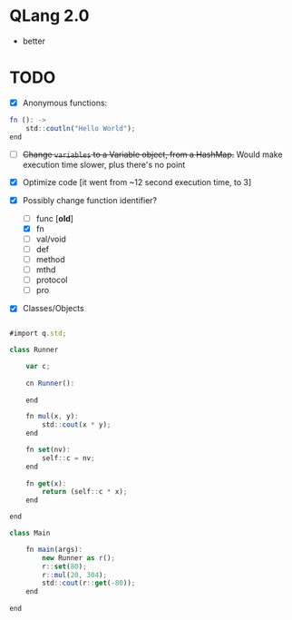 # QLang 2.0

- better


# TODO

 - [x] Anonymous functions:

```js
fn (): -> 
	std::coutln("Hello World"); 
end
```

 - [ ] ~~Change `variables` to a Variable object, from a HashMap.~~ Would make execution time slower, plus there's no point
- [x] Optimize code \[it went from ~12 second execution time, to 3\] 

 - [x] Possibly change function identifier?
	 - [ ] func \[**old**\]
	 - [x] fn
	 - [ ] val/void
	 - [ ] def
	 - [ ] method
	 - [ ] mthd
	 - [ ] protocol
	 - [ ] pro
 - [x] Classes/Objects
```js

#import q.std;

class Runner

	var c;
	
	cn Runner():
	
	end

	fn mul(x, y):
		std::cout(x * y);
	end

	fn set(nv):
		self::c = nv;
	end
	
	fn get(x):
		return (self::c * x);
	end

end

class Main

	fn main(args):
		new Runner as r();
		r::set(80);
		r::mul(20, 304);
		std::cout(r::get(-80));
	end
	
end
```
